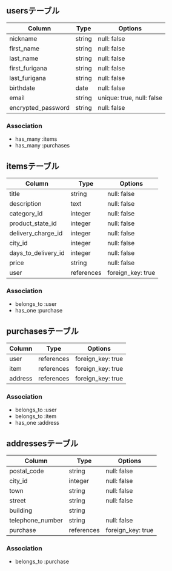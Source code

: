## usersテーブル

|Column              |Type   |Options                  |
|--------------------|-------|-------------------------|
|nickname            |string |null: false              |
|first_name          |string |null: false              |
|last_name           |string |null: false              |
|first_furigana      |string |null: false              |
|last_furigana       |string |null: false              |
|birthdate           |date   |null: false              |
|email               |string |unique: true, null: false|
|encrypted_password  |string |null: false              |



### Association
- has_many :items
- has_many :purchases




## itemsテーブル

| Column                              | Type       | Options           |
| ----------------------------------- | ---------- | ----------------- |
| title                               | string     | null: false       |
| description                         | text       | null: false       |
| category_id                         | integer    | null: false       |
| product_state_id                    | integer    | null: false       |
| delivery_charge_id                  | integer    | null: false       |
| city_id                             | integer    | null: false       |
| days_to_delivery_id                 | integer    | null: false       |
| price                               | string     | null: false       |
| user                                | references | foreign_key: true |


### Association

- belongs_to :user
- has_one    :purchase



## purchasesテーブル

| Column       | Type       | Options           |
| ------------ | ---------- | ----------------- |
| user         | references | foreign_key: true |
| item         | references | foreign_key: true |
| address      | references | foreign_key: true |

### Association

- belongs_to :user
- belongs_to :item
- has_one    :address




## addressesテーブル

| Column                   | Type       | Options           |
| ------------------------ | ---------- | ----------------- |
| postal_code              | string     | null: false       |
| city_id                  | integer    | null: false       |
| town                     | string     | null: false       |
| street                   | string     | null: false       |
| building                 | string     |                   |
| telephone_number         | string     | null: false       |
| purchase                 | references | foreign_key: true |


### Association

- belongs_to   :purchase